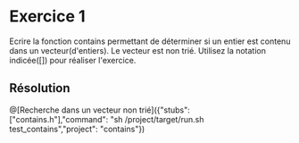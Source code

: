 # Exercice 1

Ecrire la fonction contains permettant de déterminer si un entier est contenu dans un vecteur(d'entiers).
Le vecteur est non trié. Utilisez la notation indicée([]) pour réaliser l'exercice.
 
## Résolution

@[Recherche dans un vecteur non trié]({"stubs": ["contains.h"],"command": "sh /project/target/run.sh test_contains","project": "contains"})